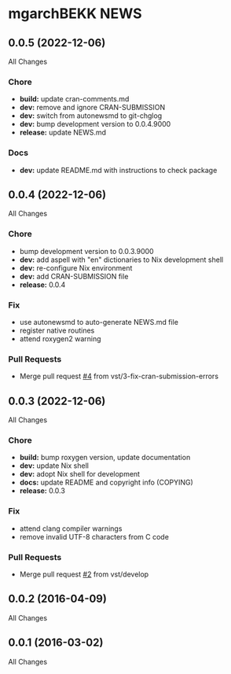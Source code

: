 # mgarchBEKK NEWS

## 0.0.5 (2022-12-06)

<a name="0.0.5">All Changes</a>

### Chore
- **build:** update cran-comments.md
- **dev:** remove and ignore CRAN-SUBMISSION
- **dev:** switch from autonewsmd to git-chglog
- **dev:** bump development version to 0.0.4.9000
- **release:** update NEWS.md

### Docs
- **dev:** update README.md with instructions to check package


## 0.0.4 (2022-12-06)

<a name="0.0.4">All Changes</a>

### Chore
- bump development version to 0.0.3.9000
- **dev:** add aspell with "en" dictionaries to Nix development shell
- **dev:** re-configure Nix environment
- **dev:** add CRAN-SUBMISSION file
- **release:** 0.0.4

### Fix
- use autonewsmd to auto-generate NEWS.md file
- register native routines
- attend roxygen2 warning

### Pull Requests
- Merge pull request [#4](https://github.com/vst/mgarchBEKK/issues/4) from vst/3-fix-cran-submission-errors


## 0.0.3 (2022-12-06)

<a name="0.0.3">All Changes</a>

### Chore
- **build:** bump roxygen version, update documentation
- **dev:** update Nix shell
- **dev:** adopt Nix shell for development
- **docs:** update README and copyright info (COPYING)
- **release:** 0.0.3

### Fix
- attend clang compiler warnings
- remove invalid UTF-8 characters from C code

### Pull Requests
- Merge pull request [#2](https://github.com/vst/mgarchBEKK/issues/2) from vst/develop


## 0.0.2 (2016-04-09)

<a name="0.0.2">All Changes</a>


## 0.0.1 (2016-03-02)

<a name="0.0.1">All Changes</a>


[0.0.5]: https://github.com/vst/mgarchBEKK/compare/0.0.4...0.0.5
[0.0.4]: https://github.com/vst/mgarchBEKK/compare/0.0.3...0.0.4
[0.0.3]: https://github.com/vst/mgarchBEKK/compare/0.0.2...0.0.3
[0.0.2]: https://github.com/vst/mgarchBEKK/compare/0.0.1...0.0.2
